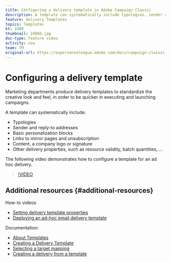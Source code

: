 ```yaml
---
title: Configuring a delivery template in Adobe Campaign Classic
description: A template can systematically include typologies, sender and reply-to addresses, and basic personalization blocks such as mirror page and unsubscription links. It can also include content, a company logo or signature, and other delivery properties, such as resource validity, batch quantities, etc.. The following video demonstrates how to configure a template for an ad hoc delivery.
feature: Delivery Templates
topics: Templates
kt: 1980
thumbnail: 24066.jpg
doc-type: feature video
activity: use
team: TM
original-url: https://experienceleague.adobe.com/docs/campaign-classic-learn/tutorials/sending-messages/delivery-template-configuration.html
---
```


# Configuring a delivery template

Marketing departments produce delivery templates to standardize the creative look and feel, in order to be quicker in executing and launching campaigns.

A template can systematically include:

* Typologies
* Sender and reply-to addresses
* Basic personalization blocks
* Links to mirror pages and unsubscription
* Content, a company logo or signature
* Other delivery properties, such as resource validity, batch quantities, ...

The following video demonstrates how to configure a template for an ad hoc delivery.

>[!VIDEO](https://video.tv.adobe.com/v/24066?quality=12)

## Additional resources {#additional-resources}

How-to videos

* [Setting delivery template properties](/help/sending-messages/using-delivery-templates/setting-delivery-template-properties.md)
* [Deploying an ad-hoc email delivery template](/help/sending-messages/using-delivery-templates/deploying-ad-hoc-email-delivery-template.md)

Documentation:

* [About Templates](https://docs.campaign.adobe.com/doc/AC/en/DLV_Using_delivery_templates_About_templates.html)
* [Creating a Delivery Template](https://docs.campaign.adobe.com/doc/AC/en/DLV_Using_delivery_templates_Creating_a_delivery_template.html)
* [Selecting a target mapping](https://docs.campaign.adobe.com/doc/AC/en/DLV_Using_delivery_templates_Selecting_a_target_mapping.html)
* [Creating a delivery from a template](https://docs.campaign.adobe.com/doc/AC/en/DLV_Using_delivery_templates_Creating_a_delivery_from_a_template.html)
